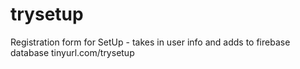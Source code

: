 # trysetup
Registration form for SetUp - takes in user info and adds to firebase database
tinyurl.com/trysetup
